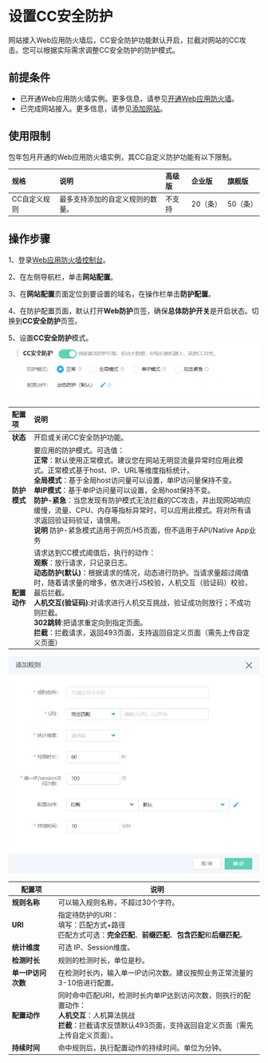 # 设置CC安全防护

网站接入Web应用防火墙后，CC安全防护功能默认开启，拦截对网站的CC攻击。您可以根据实际需求调整CC安全防护的防护模式。


## 前提条件

- 已开通Web应用防火墙实例。更多信息，请参见[开通Web应用防火墙](https://docs.jdcloud.com/cn/web-application-firewall/purchase-process)。
- 已完成网站接入。更多信息，请参见[添加网站](https://docs.jdcloud.com/cn/web-application-firewall/step-1)。

## 使用限制

包年包月开通的Web应用防火墙实例，其CC自定义防护功能有以下限制。

| 规格         | 说明                             | 高级版 | 企业版   | 旗舰版   |
| :----------- | :------------------------------- | :----- | :------- | :------- |
| CC自定义规则 | 最多支持添加的自定义规则的数量。 | 不支持 | 20（条） | 50（条） |

## 操作步骤

1、登录[Web应用防火墙控制台](https://cloudwaf-console.jdcloud.com/overview/business)。

2、在左侧导航栏，单击**网站配置**。

3、在**网站配置**页面定位到要设置的域名，在操作栏单击**防护配置**。

4、在防护配置页面，默认打开**Web防护**页签，确保**总体防护开关**是开启状态。切换到**CC安全防护**页签。

5、设置**CC安全防护**模式。
![image](../../../../../image/WAF/protect-configure/5.CC-Pattern.png)

| 配置项       | 说明                                                         |
| :----------- | :----------------------------------------------------------- |
| **状态**     | 开启或关闭CC安全防护功能。                                   |
| **防护模式** | 要应用的防护模式。可选值：<br />**正常**：默认使用正常模式。建议您在网站无明显流量异常时应用此模式。正常模式基于host、IP、URL等维度指标统计。<br />**全局模式**：基于全局host访问量可以设置，单IP访问量保持不变。<br />**单IP模式**：基于单IP访问量可以设置，全局host保持不变。<br />**防护-紧急**：当您发现有防护模式无法拦截的CC攻击，并出现网站响应缓慢，流量、CPU、内存等指标异常时，可以应用此模式。将对所有请求返回验证码验证，请慎用。<br />**说明** 防护-紧急模式适用于网页/H5页面，但不适用于API/Native App业务 |
| **配置动作** | 请求达到CC模式阈值后，执行的动作：<br />**观察**：放行请求，只记录日志。<br />**动态防护(默认)**：根据请求的情况，动态进行防护。当请求量超过阈值时，随着请求量的增多，依次进行JS校验，人机交互（验证码）校验，最后拦截。<br />**人机交互(验证码)**:对请求进行人机交互挑战，验证成功则放行；不成功则拦截。<br />**302跳转**:把请求重定向到指定页面。<br />**拦截**：拦截请求，返回493页面，支持返回自定义页面（需先上传自定义页面）<br /> |

![image](../../../../../image/WAF/protect-configure/6.CC-Custom-Rules.png)

| 配置项             | 说明                                                         |
| ------------------ | ------------------------------------------------------------ |
| **规则名称**       | 可以输入规则名称，不超过30个字符。                           |
| **URI**            | 指定待防护的URI：<br />填写：匹配方式+路径<br />匹配方式可选：**完全匹配**、**前缀匹配**、**包含匹配**和**后缀匹配**。 |
| **统计维度**       | 可选 IP、Session维度。                                       |
| **检测时长**       | 规则的检测时长，单位是秒。                                   |
| **单一IP访问次数** | 在检测时长内，输入单一IP访问次数。建议按照业务正常流量的3-10倍进行配置。 |
| **配置动作**       | 同时命中匹配URI，检测时长内单IP达到访问次数，则执行的配置动作：<br />**人机交互**：人机算法挑战<br />**拦截**：拦截请求反馈默认493页面，支持返回自定义页面（需先上传自定义页面）。 |
| **持续时间**       | 命中规则后，执行配置动作的持续时间。单位为分钟。             |




